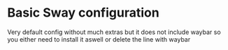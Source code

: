 # Basic Sway configuration

Very default config without much extras but it does not include waybar so you either need to install it aswell or delete the line with waybar
